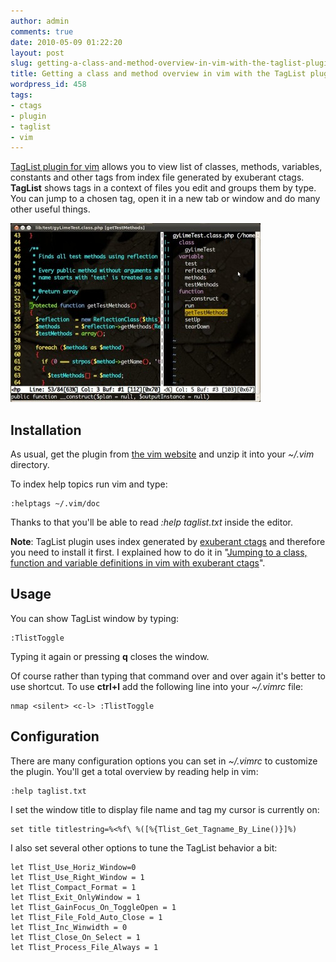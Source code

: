 ```yaml
---
author: admin
comments: true
date: 2010-05-09 01:22:20
layout: post
slug: getting-a-class-and-method-overview-in-vim-with-the-taglist-plugin
title: Getting a class and method overview in vim with the TagList plugin
wordpress_id: 458
tags:
- ctags
- plugin
- taglist
- vim
---
```


[TagList plugin for vim](http://vim.sourceforge.net/scripts/script.php?script_id=273) allows you to view list of classes, methods, variables, constants and other tags from index file generated by exuberant ctags. **TagList** shows tags in a context of files you edit and groups them by type. You can jump to a chosen tag, open it in a new tab or window and do many other useful things.

[![TagList plugin for vim](/uploads/wp/2010/05/vim-taglist-plugin-400x286.jpg)](/uploads/wp/2010/05/vim-taglist-plugin.jpg)


## Installation


As usual, get the plugin from [the vim website](http://www.vim.org/scripts/script.php?script_id=273) and unzip it into your _~/.vim_ directory.

To index help topics run vim and type:

    
    :helptags ~/.vim/doc


Thanks to that you'll be able to read _:help taglist.txt_ inside the editor.

**Note**: TagList plugin uses index generated by [exuberant ctags](http://ctags.sourceforge.net) and therefore you need to install it first. I explained how to do it in "[Jumping to a class, function and variable definitions in vim with exuberant ctags](http://www.zalas.eu/jumping-to-a-class-function-and-variable-definitions-in-vim-with-exuberant-ctags)".


## Usage


You can show TagList window by typing:

    
    :TlistToggle


Typing it again or pressing **q** closes the window.

Of course rather than typing that command over and over again it's better to use shortcut. To use **ctrl+l** add the following line into your _~/.vimrc_ file:

    
    nmap <silent> <c-l> :TlistToggle




## Configuration


There are many configuration options you can set in _~/.vimrc_ to customize the plugin. You'll get a total overview by reading help in vim:

    
    :help taglist.txt


I set the window title to display file name and tag my cursor is currently on:

    
    set title titlestring=%<%f\ %([%{Tlist_Get_Tagname_By_Line()}]%)


I also set several other options to tune the TagList behavior a bit:

    
    let Tlist_Use_Horiz_Window=0
    let Tlist_Use_Right_Window = 1
    let Tlist_Compact_Format = 1
    let Tlist_Exit_OnlyWindow = 1
    let Tlist_GainFocus_On_ToggleOpen = 1
    let Tlist_File_Fold_Auto_Close = 1
    let Tlist_Inc_Winwidth = 0
    let Tlist_Close_On_Select = 1
    let Tlist_Process_File_Always = 1



